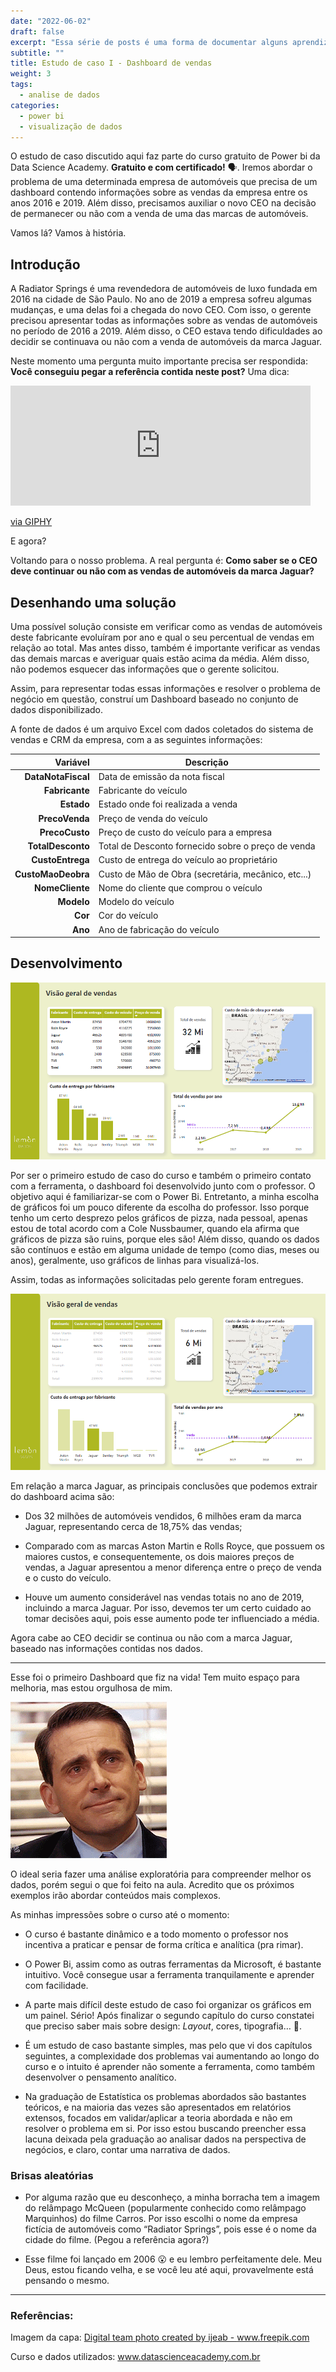 ```yaml
---
date: "2022-06-02"
draft: false
excerpt: "Essa série de posts é uma forma de documentar alguns aprendizados na minha trajetória com analista de dados. Estou fazendo o curso de [Microsoft Power Bi](https://www.datascienceacademy.com.br/course/microsoft-power-bi-para-data-science) oferecido pela Data Science Academy.\n"
subtitle: ""
title: Estudo de caso I - Dashboard de vendas
weight: 3
tags:
  - analise de dados
categories:
  - power bi
  - visualização de dados
---
```


O estudo de caso discutido aqui faz parte do curso gratuito de Power bi da Data Science Academy. **Gratuito e com certificado!** 🗣️. Iremos abordar o problema de uma determinada empresa de automóveis que precisa de um dashboard contendo informações sobre as vendas da empresa entre os anos 2016 e 2019. Além disso, precisamos auxiliar o novo  CEO na decisão de permanecer ou não com a venda de uma das marcas de automóveis. 


Vamos lá? Vamos à história. 


## Introdução


A Radiator Springs é uma revendedora de automóveis de luxo fundada em 2016 na cidade de São Paulo. No ano de 2019 a empresa sofreu algumas mudanças, e uma delas foi a chegada do novo CEO. Com isso, o gerente precisou apresentar todas as informações sobre as vendas de automóveis no período de 2016 a 2019. Além disso, o CEO estava tendo dificuldades ao decidir se continuava ou não com a venda de automóveis da marca Jaguar.


Neste momento uma pergunta muito importante precisa ser respondida: **Você conseguiu pegar a referência contida neste post?** Uma dica:

<iframe src="https://giphy.com/embed/expSIcGXjZbe8" width="480" height="192" frameBorder="0" class="giphy-embed" allowFullScreen></iframe><p><a href="https://giphy.com/gifs/disneypixar-disney-pixar-expSIcGXjZbe8">via GIPHY</a></p>

E agora? 

Voltando para o nosso problema. A real pergunta é: **Como saber se o CEO deve continuar ou não com as vendas de automóveis da marca Jaguar?** 

## Desenhando uma solução

Uma possível solução consiste em verificar como as vendas de automóveis deste fabricante evoluíram por ano e qual o seu percentual de vendas em relação ao total. Mas antes disso, também é importante verificar as vendas das demais marcas e averiguar quais estão acima da média. Além disso, não podemos esquecer das informações que o gerente solicitou.

Assim, para representar todas essas informações e resolver o problema de negócio em questão, construí um Dashboard baseado no conjunto de dados disponibilizado.

A fonte de dados é um arquivo Excel com dados coletados do sistema de vendas e CRM da empresa, com a as seguintes informações:


| Variável | Descrição|
|---------:|----------|
| **DataNotaFiscal**|Data de emissão da nota fiscal |
| **Fabricante**    |Fabricante do veículo |
| **Estado**        |Estado onde foi realizada a venda |
|**PrecoVenda**     |Preço de venda do veículo|
|**PrecoCusto** | Preço de custo do veículo para a empresa|
|**TotalDesconto** | Total de Desconto fornecido sobre o preço de venda|
|**CustoEntrega** | Custo de entrega do veículo ao proprietário|
|**CustoMaoDeobra** | Custo de Mão de Obra (secretária, mecânico, etc...)|
|**NomeCliente** | Nome do cliente que comprou o veículo|
|**Modelo** | Modelo do veículo|
|**Cor** | Cor do veículo|
|**Ano** | Ano de fabricação do veículo|

## Desenvolvimento

<a href="dash-estudoDeCaso01.png">
<img src="dash-estudoDeCaso01.png">
</a>

Por ser o primeiro estudo de caso do curso e também o primeiro contato com a ferramenta, o dashboard foi desenvolvido junto com o professor. O objetivo aqui é familiarizar-se com o Power Bi. Entretanto, a minha escolha de gráficos foi um pouco diferente da escolha do professor. Isso porque tenho um certo desprezo pelos gráficos de pizza, nada pessoal, apenas estou de total acordo com a Cole Nussbaumer, quando ela afirma que gráficos de pizza são ruins, porque eles são! Além disso, quando os dados são contínuos e estão em alguma unidade de tempo (como dias, meses ou anos), geralmente, uso gráficos de linhas para visualizá-los.

Assim, todas as informações solicitadas pelo gerente foram entregues. 


<a href="dash1-estudoDeCaso01.png">
<img src="dash1-estudoDeCaso01.png">
</a>

 

Em relação a marca Jaguar, as principais conclusões que podemos extrair do dashboard acima são:

- Dos 32 milhões de automóveis vendidos, 6 milhões eram da marca Jaguar, representando cerca de 18,75% das vendas;

- Comparado com as marcas Aston Martin e Rolls Royce, que possuem os maiores custos, e consequentemente, os dois maiores preços de vendas, a Jaguar apresentou a menor diferença  entre o preço de venda e o custo do veículo.

- Houve um aumento considerável nas vendas totais no ano de 2019, incluindo a marca Jaguar. Por isso, devemos ter um certo cuidado ao tomar decisões aqui, pois esse aumento pode ter influenciado a média. 


Agora cabe ao CEO decidir se continua ou não com a marca Jaguar, baseado nas informações contidas nos dados. 


---
Esse foi o primeiro Dashboard que fiz na vida! Tem muito espaço para melhoria, mas estou orgulhosa de mim.

![](emocionada-cry.gif)

O ideal seria fazer uma análise exploratória para compreender melhor os dados, porém segui o que foi feito na aula. Acredito que os próximos exemplos irão abordar conteúdos mais complexos. 

As minhas impressões sobre o curso até o momento:

- O curso é bastante dinâmico e a todo momento o professor nos incentiva a praticar e pensar de forma crítica e analítica (pra rimar).

- O Power Bi, assim como as outras ferramentas da Microsoft, é bastante intuitivo. Você consegue usar a ferramenta tranquilamente e aprender com facilidade. 

- A parte mais difícil deste estudo de caso foi organizar os gráficos em um painel. Sério! Após finalizar o segundo capítulo do curso constatei que preciso saber mais sobre design: *Layout*, cores, tipografia… 🤯.

- É um estudo de caso bastante simples, mas pelo que vi dos capítulos seguintes, a complexidade dos problemas vai aumentando ao longo do curso e o intuito é aprender não somente a ferramenta, como também desenvolver o pensamento analítico. 


- Na graduação de Estatística os problemas abordados são bastantes teóricos, e na maioria das vezes são apresentados em relatórios extensos, focados em validar/aplicar a teoria abordada e não em resolver o problema em si. Por isso estou buscando preencher essa lacuna deixada pela graduação ao analisar dados na perspectiva de negócios, e claro, contar uma narrativa de dados. 

### Brisas aleatórias

- Por alguma razão que eu desconheço, a minha borracha tem a imagem do relâmpago McQueen (popularmente conhecido como relâmpago Marquinhos) do filme Carros. Por isso escolhi o nome da empresa fictícia de automóveis como “Radiator Springs”, pois esse é o nome da cidade do filme. (Pegou a referência agora?)

- Esse filme foi lançado em 2006 😮 e eu lembro perfeitamente dele. Meu Deus, estou ficando velha, e se você leu até aqui, provavelmente está pensando o mesmo. 
 


---
### Referências:
Imagem da capa: <a href="https://www.freepik.com/photos/digital-team">Digital team photo created by ijeab - www.freepik.com</a>

Curso e dados utilizados: <a href="https://www.datascienceacademy.com.br/">www.datascienceacademy.com.br</a>


